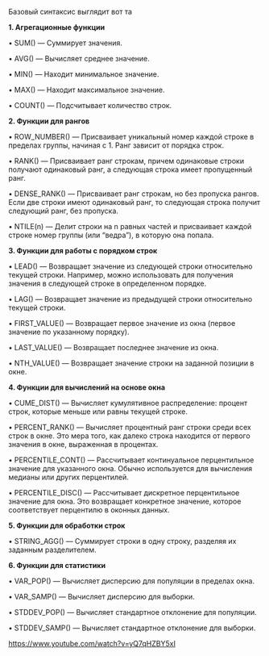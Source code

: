 
Базовый синтаксис выглядит вот та


**1. Агрегационные функции**

  

• SUM() — Суммирует значения.

• AVG() — Вычисляет среднее значение.

• MIN() — Находит минимальное значение.

• MAX() — Находит максимальное значение.

• COUNT() — Подсчитывает количество строк.

  

**2. Функции для рангов**

  

• ROW_NUMBER() — Присваивает уникальный номер каждой строке в пределах группы, начиная с 1. Ранг зависит от порядка строк.

• RANK() — Присваивает ранг строкам, причем одинаковые строки получают одинаковый ранг, а следующая строка имеет пропущенный ранг.

• DENSE_RANK() — Присваивает ранг строкам, но без пропуска рангов. Если две строки имеют одинаковый ранг, то следующая строка получит следующий ранг, без пропуска.

• NTILE(n) — Делит строки на n равных частей и присваивает каждой строке номер группы (или “ведра”), в которую она попала.

  

**3. Функции для работы с порядком строк**

  

• LEAD() — Возвращает значение из следующей строки относительно текущей строки. Например, можно использовать для получения значения в следующей строке в определенном порядке.

• LAG() — Возвращает значение из предыдущей строки относительно текущей строки.

• FIRST_VALUE() — Возвращает первое значение из окна (первое значение по указанному порядку).

• LAST_VALUE() — Возвращает последнее значение из окна.

• NTH_VALUE() — Возвращает значение строки на заданной позиции в окне.

  

**4. Функции для вычислений на основе окна**

  

• CUME_DIST() — Вычисляет кумулятивное распределение: процент строк, которые меньше или равны текущей строке.

• PERCENT_RANK() — Вычисляет процентный ранг строки среди всех строк в окне. Это мера того, как далеко строка находится от первого значения в окне, выраженная в процентах.

• PERCENTILE_CONT() — Рассчитывает континуальное перцентильное значение для указанного окна. Обычно используется для вычисления медианы или других перцентилей.

• PERCENTILE_DISC() — Рассчитывает дискретное перцентильное значение для окна. Это возвращает конкретное значение, которое соответствует перцентилю в оконных данных.

  

**5. Функции для обработки строк**

  

• STRING_AGG() — Суммирует строки в одну строку, разделяя их заданным разделителем.

  

**6. Функции для статистики**

  

• VAR_POP() — Вычисляет дисперсию для популяции в пределах окна.

• VAR_SAMP() — Вычисляет дисперсию для выборки.

• STDDEV_POP() — Вычисляет стандартное отклонение для популяции.

• STDDEV_SAMP() — Вычисляет стандартное отклонение для выборки.





https://www.youtube.com/watch?v=yQ7qHZBY5xI
